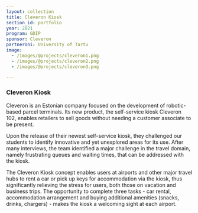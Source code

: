 ```yaml
---
layout: collection
title: Cleveron Kiosk
section_id: portfolio
year: 2021
program: GDIP
sponsor: Cleveron
partnerUni: University of Tartu
image:
  - /images/@projects/cleveron1.png
  - /images/@projects/cleveron2.png
  - /images/@projects/cleveron3.png

---
```


### **Cleveron Kiosk** 

Cleveron is an Estonian company focused on the development of robotic-based parcel terminals. Its new product, the self-service kiosk Cleveron 102, enables retailers to sell goods without needing a customer associate to be present.

Upon the release of their newest self-service kiosk, they challenged our students to identify innovative and yet unexplored areas for its use. After many interviews, the team identified a major challenge in the travel domain, namely frustrating queues and waiting times, that can be addressed with the kiosk.

The Cleveron Kiosk concept enables users at airports and other major travel hubs to rent a car or pick up keys for accommodation via the kiosk, thus significantly relieving the stress for users, both those on vacation and business trips. The opportunity to complete three tasks - car rental, accommodation arrangement and buying additional amenities (snacks, drinks, chargers) - makes the kiosk a welcoming sight at each airport. 